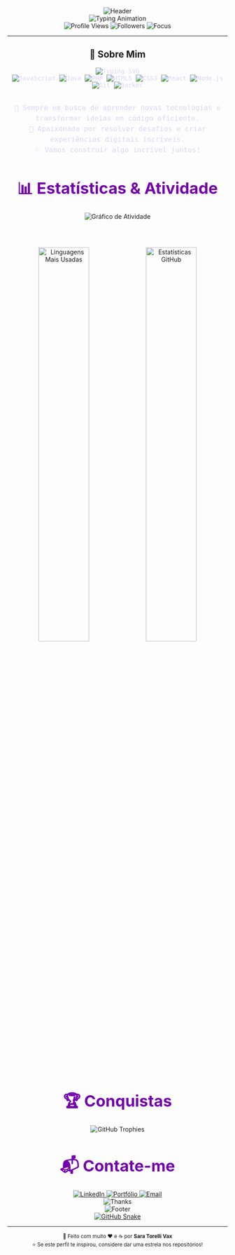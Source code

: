 <div align="center">
  <img src="https://capsule-render.vercel.app/api?type=waving&color=gradient&customColorList=430064,7300AB&height=280&section=header&text=Sara%20Torelli%20Vaz&fontSize=80&fontAlignY=35&desc=Full%20Stack%20Developer%20%7C%20Construindo%20o%20Futuro%20com%20C%C3%B3digo&descAlignY=55&descAlign=50&animation=fadeIn&fontColor=ffffff&descSize=18" alt="Header" />
</div>



<div align="center">
  <img src="https://readme-typing-svg.herokuapp.com/?lines=🚀+Full+Stack+Developer;💻+JavaScript+%7C+React+%7C+Node;🌌+Apaixonada+por+Tecnologia+e+Inovação;🌟+Sempre+Aprendendo;⚡+Construindo+o+Futuro+com+Código&center=true&width=650&height=80&color=D8BFD8&size=28&font=Fira%20Code&weight=600&pause=1000&repeat=true" alt="Typing Animation" />
</div>

<div align="center">
  <img src="https://komarev.com/ghpvc/?username=SaraTorelli&color=7300AB&style=for-the-badge&label=VISITANTES&labelColor=21262D" alt="Profile Views" />
  <img src="https://img.shields.io/github/followers/SaraTorelli?label=SEGUIDORES&style=for-the-badge&color=7300AB&labelColor=21262D&logo=github" alt="Followers" />
  <img src="https://img.shields.io/badge/FOCO-Backend%20%2B%20Frontend-7300AB?style=for-the-badge&labelColor=21262D" alt="Focus" />
</div>

---

<h2 align="center">💫 Sobre Mim</h2>

<div align="center" style="max-width:700px; margin:auto; font-family: 'Fira Code', monospace; color:#dcd6f7;">

  <img src="https://readme-typing-svg.herokuapp.com/?lines=Olá,+eu+sou+a+Sara+Torelli+Vaz!;FullStack+Developer+|+Apaixonada+por+Tecnologia;Construindo+soluções+inovadoras+com+paixão&center=true&width=600&height=60&color=D8BFD8&size=24&font=Fira%20Code&weight=600&pause=1500&repeat=true" alt="Typing SVG" />

  <br />

  <div>
    <img src="https://img.shields.io/badge/JavaScript-%23F7DF1E?style=for-the-badge&logo=javascript&logoColor=black" alt="JavaScript" />
    <img src="https://img.shields.io/badge/Java-%23007396?style=for-the-badge&logo=java&logoColor=white" alt="Java" />
    <img src="https://img.shields.io/badge/PHP-%23777BB4?style=for-the-badge&logo=php&logoColor=white" alt="PHP" />
    <img src="https://img.shields.io/badge/HTML5-%23E34F26?style=for-the-badge&logo=html5&logoColor=white" alt="HTML5" />
    <img src="https://img.shields.io/badge/CSS3-%231572B6?style=for-the-badge&logo=css3&logoColor=white" alt="CSS3" />
    <img src="https://img.shields.io/badge/React-%2361DAFB?style=for-the-badge&logo=react&logoColor=white" alt="React" />
    <img src="https://img.shields.io/badge/Node.js-339933?style=for-the-badge&logo=node.js&logoColor=white" alt="Node.js" />
    <img src="https://img.shields.io/badge/Git-F05033?style=for-the-badge&logo=git&logoColor=white" alt="Git" />
    <img src="https://img.shields.io/badge/Docker-2496ED?style=for-the-badge&logo=docker&logoColor=white" alt="Docker" />
  </div>

  <br />

  <p style="font-size: 16px; line-height: 1.5;">
    🚀 Sempre em busca de aprender novas tecnologias e transformar ideias em código eficiente.<br/>
    🌟 Apaixonada por resolver desafios e criar experiências digitais incríveis.<br/>
    ✨ Vamos construir algo incrível juntos!
  </p>

</div>
<h2 align="center" style="font-size: 36px; color: #7300AB; margin-bottom: 20px;">📊 Estatísticas & Atividade</h2>

<div align="center">

  <!-- Gráfico de atividade -->
  <img src="https://github-readme-activity-graph.vercel.app/graph?username=SaraTorelli&theme=github-compact&hide_border=true&bg_color=0D1117&color=7300AB&line=9B59B6&point=BB8FCE&area=true&area_color=7300AB&custom_title=📈+Gráfico+de+Contribuições" alt="Gráfico de Atividade" />

  <br /><br />

  <!-- Linguagens mais usadas -->
  <img width="48%" src="https://github-readme-stats.vercel.app/api/top-langs/?username=SaraTorelli&layout=compact&theme=dark&hide_border=true&bg_color=0D1117&title_color=7300AB&text_color=dcd6f7&langs_count=8&custom_title=🔥+Linguagens+Mais+Usadas" alt="Linguagens Mais Usadas" />
  
  <!-- Estatísticas GitHub -->
  <img width="48%" src="https://github-readme-stats.vercel.app/api?username=SaraTorelli&show_icons=true&theme=dark&hide_border=true&bg_color=0D1117&title_color=7300AB&icon_color=9B59B6&text_color=dcd6f7&count_private=true&include_all_commits=true&custom_title=📊+Estatísticas+GitHub" alt="Estatísticas GitHub" />

</div>
<h2 align="center" style="font-size: 36px; color: #7300AB; margin-bottom: 20px;">🏆 Conquistas</h2>

<div align="center">
  <img src="https://github-profile-trophy.vercel.app/?username=SaraTorelli&theme=darkhub&no-frame=true&no-bg=true&margin-w=10&row=1&column=7" alt="GitHub Trophies" />
</div>
<h2 align="center" style="font-size: 36px; color: #7300AB; margin-bottom: 20px;">📬 Contate-me</h2>

<div align="center">
  <a href="https://www.linkedin.com/in/sara-torelli-vaz-a2aa75158" target="_blank" rel="noopener noreferrer">
    <img src="https://img.shields.io/badge/-LinkedIn-0077B5?style=for-the-badge&logo=linkedin&logoColor=white" alt="LinkedIn" />
  </a>
  <a href="https://saratorellivaz.netlify.app/" target="_blank" rel="noopener noreferrer">
    <img src="https://img.shields.io/badge/-Portfólio-6f42c1?style=for-the-badge&logo=firefoxbrowser&logoColor=white" alt="Portfólio" />
  </a>
  <a href="mailto:sara.torellivaz@gmail.com">
    <img src="https://img.shields.io/badge/-Email-D14836?style=for-the-badge&logo=gmail&logoColor=white" alt="Email" />
  </a>
</div>


<div align="center">
  <img src="https://readme-typing-svg.herokuapp.com/?lines=Obrigado+pela+visita!+✨;Vamos+construir+algo+incrível+juntos!+🚀;Happy+Coding!+💻&center=true&width=500&height=50&color=D8BFD8&size=20&font=Fira%20Code&weight=600&pause=2000" alt="Thanks" />
</div>

<div align="center">
<img src="https://capsule-render.vercel.app/api?type=waving&color=gradient&customColorList=2E0854,3B0A45,4B0082&height=120&section=footer&animation=fadeIn" alt="Footer" />


</div>
<div align="center">
  <a href="https://github.com/WorldHim" target="_blank" rel="noopener noreferrer">
    <img src="https://fastly.jsdelivr.net/gh/WorldHim/worldhim@output/github-snake.svg" alt="GitHub Snake" />
  </a>
</div>

---

<div align="center">
  <sub>💙 Feito com muito ❤️ e ☕ por <strong>Sara Torelli Vax</strong></sub><br>
  <sub>⭐ Se este perfil te inspirou, considere dar uma estrela nos repositórios!</sub>
</div>
